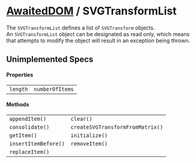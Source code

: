 # [AwaitedDOM](/docs/hero/basic-client/awaited-dom) <span>/</span> SVGTransformList

<div class='overview'>The <code>SVGTransformList</code> defines a list of <code>SVGTransform</code> objects.</div>

<div class='overview'>An <code>SVGTransformList</code> object can be designated as read only, which means that attempts to modify the object will result in an exception being thrown.</div>

## Unimplemented Specs

#### Properties

|     |     |
| --- | --- |
| `length` | `numberOfItems` |

#### Methods

|     |     |
| --- | --- |
| `appendItem()` | `clear()` |
| `consolidate()` | `createSVGTransformFromMatrix()` |
| `getItem()` | `initialize()` |
| `insertItemBefore()` | `removeItem()` |
| `replaceItem()` |  |
